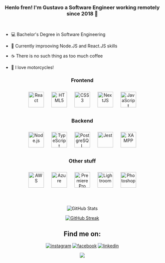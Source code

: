 
### <div align="center">Henlo fren! I'm Gustavo a Software Engineer working remotely since 2018 🚀</div>  
<br>

- 💻 Bachelor's Degree in Software Engineering
  

- 🌱 Currently improoving Node.JS and React.JS skills


- ☕️ There is no such thing as too much coffee


- 🛵 I love motorcycles!
  



<div align="center">
   

### Frontend  


<div align="center">  
<a href="https://reactjs.org/" target="_blank"><img style="margin: 10px" src="https://profilinator.rishav.dev/skills-assets/react-original-wordmark.svg" alt="React" height="50" /></a>  
<a href="https://en.wikipedia.org/wiki/HTML5" target="_blank"><img style="margin: 10px" src="https://profilinator.rishav.dev/skills-assets/html5-original-wordmark.svg" alt="HTML5" height="50" /></a>  
<a href="https://www.w3schools.com/css/" target="_blank"><img style="margin: 10px" src="https://profilinator.rishav.dev/skills-assets/css3-original-wordmark.svg" alt="CSS3" height="50" /></a>  
<a href="https://nextjs.org/" target="_blank"><img style="margin: 10px" src="https://profilinator.rishav.dev/skills-assets/nextjs.png" alt="NextJS" height="50" /></a>  
<a href="https://www.javascript.com/" target="_blank"><img style="margin: 10px" src="https://profilinator.rishav.dev/skills-assets/javascript-original.svg" alt="JavaScript" height="50" /></a>  
</div>





### Backend  
<div align="center">  
<a href="https://nodejs.org/" target="_blank"><img style="margin: 10px" src="https://profilinator.rishav.dev/skills-assets/nodejs-original-wordmark.svg" alt="Node.js" height="50" /></a>  
<a href="https://www.typescriptlang.org/" target="_blank"><img style="margin: 10px" src="https://profilinator.rishav.dev/skills-assets/typescript-original.svg" alt="TypeScript" height="50" /></a>  
<a href="https://www.postgresql.org/" target="_blank"><img style="margin: 10px" src="https://profilinator.rishav.dev/skills-assets/postgresql-original-wordmark.svg" alt="PostgreSQL" height="50" /></a>  
<a href="https://www.jestjs.io/" target="_blank"><img style="margin: 10px" src="https://profilinator.rishav.dev/skills-assets/jest.svg" alt="Jest" height="50" /></a>  
<a href="https://www.apachefriends.org/" target="_blank"><img style="margin: 10px" src="https://profilinator.rishav.dev/skills-assets/xampp.png" alt="XAMPP" height="50" /></a>  
</div>

</td><td valign="top" width="33%">



### Other stuff  
<div align="center">  
<a href="https://aws.amazon.com/" target="_blank"><img style="margin: 10px" src="https://profilinator.rishav.dev/skills-assets/amazonwebservices-original-wordmark.svg" alt="AWS" height="50" /></a>  
<a href="https://azure.microsoft.com/en-in/" target="_blank"><img style="margin: 10px" src="https://profilinator.rishav.dev/skills-assets/microsoft_azure-icon.svg" alt="Azure" height="50" /></a>  
<a href="https://www.adobe.com/in/products/premiere.html" target="_blank"><img style="margin: 10px" src="https://profilinator.rishav.dev/skills-assets/adobepremierepro.png" alt="Premiere Pro" height="50" /></a>  
<a href="https://www.adobe.com/products/photoshop-lightroom.html" target="_blank"><img style="margin: 10px" src="https://profilinator.rishav.dev/skills-assets/lightroom.png" alt="Lightroom" height="50" /></a>  
<a href="https://www.adobe.com/in/products/photoshop.html" target="_blank"><img style="margin: 10px" src="https://profilinator.rishav.dev/skills-assets/photoshop-plain.svg" alt="Photoshop" height="50" /></a>  
</div>

</td></tr></table>  

<br/>  

<br>


<div id="stats" align="center">

![GitHub Stats](https://github-readme-stats.vercel.app/api?username=gustavogamasa&show_icons=true&theme=vue-dark&hide_border=true)
  
[![GitHub Streak](http://github-readme-streak-stats.herokuapp.com?user=gustavogamasa&theme=vue-dark&hide_border=true&date_format=j%20M%5B%20Y%5D)](https://git.io/streak-stats)

## Find me on:

 [![instagram](https://img.shields.io/badge/Instagram-E4405F?style=for-the-badge&logo=instagram&logoColor=white)](https://www.instagram.com/gu.gama/)
 [![facebook](https://img.shields.io/badge/Facebook-1877F2?style=for-the-badge&logo=facebook&logoColor=white
 )](https://www.facebook.com/gustavo.gama.96199344/)
 [![linkedin](https://img.shields.io/badge/LinkedIn-0077B5?style=for-the-badge&logo=linkedin&logoColor=white
 )]([[www.linkedin.com/in/ggsamaral](https://br.linkedin.com/in/ggsamaral?trk=profile-badge)](https://br.linkedin.com/in/ggsamaral?trk=public-profile-badge-profile-badge-view-profile-cta))

</div>




<div align="center">
<img src="https://komarev.com/ghpvc/?username=gustavogamasa&&style=flat-square" align="center" />
</div>  

</div>
